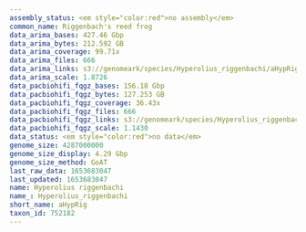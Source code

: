 ```yaml
---
assembly_status: <em style="color:red">no assembly</em>
common_name: Riggenbach's reed frog
data_arima_bases: 427.46 Gbp
data_arima_bytes: 212.592 GB
data_arima_coverage: 99.71x
data_arima_files: 666
data_arima_links: s3://genomeark/species/Hyperolius_riggenbachi/aHypRig1/genomic_data/arima/<br>
data_arima_scale: 1.8726
data_pacbiohifi_fqgz_bases: 156.18 Gbp
data_pacbiohifi_fqgz_bytes: 127.253 GB
data_pacbiohifi_fqgz_coverage: 36.43x
data_pacbiohifi_fqgz_files: 666
data_pacbiohifi_fqgz_links: s3://genomeark/species/Hyperolius_riggenbachi/aHypRig1/genomic_data/pacbio_hifi/<br>
data_pacbiohifi_fqgz_scale: 1.1430
data_status: <em style="color:red">no data</em>
genome_size: 4287000000
genome_size_display: 4.29 Gbp
genome_size_method: GoAT
last_raw_data: 1653683047
last_updated: 1653683047
name: Hyperolius riggenbachi
name_: Hyperolius_riggenbachi
short_name: aHypRig
taxon_id: 752182
---
```

